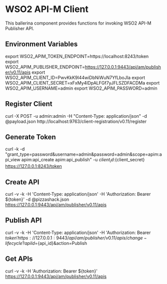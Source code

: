 # WSO2 API-M Client

This ballerina component provides functions for invoking WSO2 API-M Publisher API.

## Environment Variables
export WSO2_APIM_TOKEN_ENDPOINT=https://localhost:8243/token
export WSO2_APIM_PUBLISHER_ENDPOINT=https://127.0.0.1:9443/api/am/publisher/v0.11/apis
export WSO2_APIM_CLIENT_ID=PwvKkK9I44wiDbNiWuN7YfLboJIa
export WSO2_APIM_CLIENT_SECRET=xFxMy4lDpALFGf7yJFLSZDFACDMa
export WSO2_APIM_USERNAME=admin
export WSO2_APIM_PASSWORD=admin

## Register Client
curl -X POST -u admin:admin -H "Content-Type: application/json" -d @payload.json http://localhost:9763/client-registration/v0.11/register

## Generate Token
curl -k -d "grant_type=password&username=admin&password=admin&scope=apim:api_view apim:api_create apim:api_publish" -u ${client_id}:${client_secret} https://127.0.0.1:8243/token

## Create API
curl -v -k -H 'Content-Type: application/json' -H 'Authorization: Bearer ${token}' -d @pizzashack.json https://127.0.0.1:9443/api/am/publisher/v0.11/apis

## Publish API
curl -v -k -H 'Content-Type: application/json' -H 'Authorization: Bearer ${token}' https://127.0.0.1:9443/api/am/publisher/v0.11/apis/change-lifecycle?apiId=${api_id}&action=Publish

## Get APIs
curl -v -k -H 'Authorization: Bearer ${token}' https://127.0.0.1:9443/api/am/publisher/v0.11/apis
